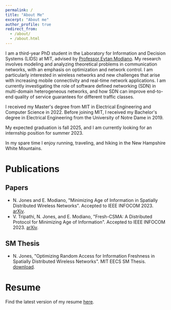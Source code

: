 ```yaml
---
permalink: /
title: "About Me"
excerpt: "About me"
author_profile: true
redirect_from: 
  - /about/
  - /about.html
---
```


I am a third-year PhD student in the Laboratory for Information and Decision Systems (LIDS) at MIT, advised by [Professor Eytan Modiano](https://modiano.mit.edu/). My research involves modeling and analyzing theoretical problems in communication networks, with an emphasis on optimization and network control. I am particularly interested in wireless networks and new challenges that arise with increasing mobile connectivity and real-time network applications. I am currently investigating the role of software defined networking (SDN) in multi-domain heterogeneous networks, and how SDN can improve end-to-end quality of service guarantees for different traffic classes.

I received my Master's degree from MIT in Electrical Engineering and Computer Science in 2022. Before joining MIT, I received my Bachelor's degree in Electrical Engineering from the University of Notre Dame in 2019.

My expected graduation is fall 2025, and I am currently looking for an internship position for summer 2023.

In my spare time I enjoy running, traveling, and hiking in the New Hampshire White Mountains.

Publications
======

## Papers

  * N. Jones and E. Modiano, "Minimizing Age of Information in Spatially Distributed Wireless Networks". Accepted to IEEE INFOCOM 2023. [arXiv](https://arxiv.org/abs/2212.03998).
  * V. Tripathi, N. Jones, and E. Modiano, "Fresh-CSMA: A Distributed Protocol for Minimizing Age of Information". Accepted to IEEE INFOCOM 2023. [arXiv](https://arxiv.org/abs/2212.03087).

## SM Thesis

  * N. Jones, "Optimizing Random Access for Information Freshness in Spatially Distributed Wireless Networks". MIT EECS SM Thesis. [download](http://njonesnd19.github.io/files/sm_thesis.pdf).

Resume
======

Find the latest version of my resume [here](http://njonesnd19.github.io/files/resume.pdf).

